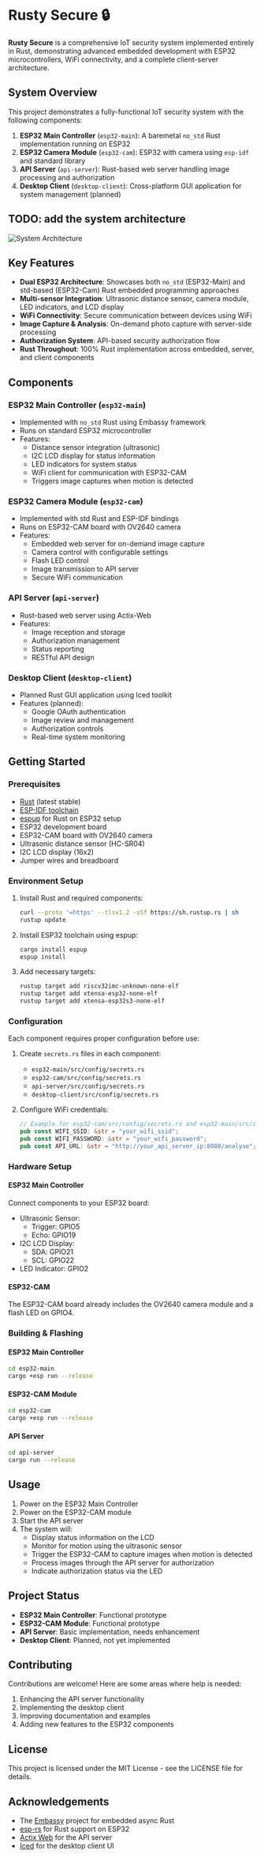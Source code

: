 # Rusty Secure 🔒

**Rusty Secure** is a comprehensive IoT security system implemented entirely in Rust, demonstrating advanced embedded development with ESP32 microcontrollers, WiFi connectivity, and a complete client-server architecture.

## System Overview

This project demonstrates a fully-functional IoT security system with the following components:

1. **ESP32 Main Controller** (`esp32-main`): A baremetal `no_std` Rust implementation running on ESP32
2. **ESP32 Camera Module** (`esp32-cam`): ESP32 with camera using `esp-idf` and standard library
3. **API Server** (`api-server`): Rust-based web server handling image processing and authorization
4. **Desktop Client** (`desktop-client`): Cross-platform GUI application for system management (planned)


## TODO: add the system architecture 

![System Architecture](https://raw.githubusercontent.com/username/rusty-secure/main/docs/architecture.png)

## Key Features

- **Dual ESP32 Architecture**: Showcases both `no_std` (ESP32-Main) and std-based (ESP32-Cam) Rust embedded programming approaches
- **Multi-sensor Integration**: Ultrasonic distance sensor, camera module, LED indicators, and LCD display
- **WiFi Connectivity**: Secure communication between devices using WiFi
- **Image Capture & Analysis**: On-demand photo capture with server-side processing
- **Authorization System**: API-based security authorization flow
- **Rust Throughout**: 100% Rust implementation across embedded, server, and client components

## Components

### ESP32 Main Controller (`esp32-main`)
- Implemented with `no_std` Rust using Embassy framework
- Runs on standard ESP32 microcontroller
- Features:
  - Distance sensor integration (ultrasonic)
  - I2C LCD display for status information
  - LED indicators for system status
  - WiFi client for communication with ESP32-CAM
  - Triggers image captures when motion is detected

### ESP32 Camera Module (`esp32-cam`)
- Implemented with std Rust and ESP-IDF bindings
- Runs on ESP32-CAM board with OV2640 camera
- Features:
  - Embedded web server for on-demand image capture
  - Camera control with configurable settings
  - Flash LED control
  - Image transmission to API server
  - Secure WiFi communication

### API Server (`api-server`)
- Rust-based web server using Actix-Web
- Features:
  - Image reception and storage
  - Authorization management
  - Status reporting
  - RESTful API design

### Desktop Client (`desktop-client`)
- Planned Rust GUI application using Iced toolkit
- Features (planned):
  - Google OAuth authentication
  - Image review and management
  - Authorization controls
  - Real-time system monitoring

## Getting Started

### Prerequisites
- [Rust](https://www.rust-lang.org/tools/install) (latest stable)
- [ESP-IDF toolchain](https://docs.espressif.com/projects/esp-idf/en/latest/esp32/get-started/)
- [espup](https://github.com/esp-rs/espup) for Rust on ESP32 setup
- ESP32 development board
- ESP32-CAM board with OV2640 camera
- Ultrasonic distance sensor (HC-SR04)
- I2C LCD display (16x2)
- Jumper wires and breadboard

### Environment Setup

1. Install Rust and required components:
   ```bash
   curl --proto '=https' --tlsv1.2 -sSf https://sh.rustup.rs | sh
   rustup update
   ```

2. Install ESP32 toolchain using espup:
   ```bash
   cargo install espup
   espup install
   ```

3. Add necessary targets:
   ```bash
   rustup target add riscv32imc-unknown-none-elf
   rustup target add xtensa-esp32-none-elf
   rustup target add xtensa-esp32s3-none-elf
   ```

### Configuration

Each component requires proper configuration before use:

1. Create `secrets.rs` files in each component:
   - `esp32-main/src/config/secrets.rs`
   - `esp32-cam/src/config/secrets.rs`
   - `api-server/src/config/secrets.rs`
   - `desktop-client/src/config/secrets.rs`

2. Configure WiFi credentials:
   ```rust
   // Example for esp32-cam/src/config/secrets.rs and esp32-main/src/config/secrets.rs
   pub const WIFI_SSID: &str = "your_wifi_ssid";
   pub const WIFI_PASSWORD: &str = "your_wifi_password";
   pub const API_URL: &str = "http://your_api_server_ip:8080/analyse";
   ```

### Hardware Setup

#### ESP32 Main Controller
Connect components to your ESP32 board:
- Ultrasonic Sensor:
  - Trigger: GPIO5
  - Echo: GPIO19
- I2C LCD Display:
  - SDA: GPIO21
  - SCL: GPIO22
- LED Indicator: GPIO2

#### ESP32-CAM
The ESP32-CAM board already includes the OV2640 camera module and a flash LED on GPIO4.

### Building & Flashing

#### ESP32 Main Controller
```bash
cd esp32-main
cargo +esp run --release
```

#### ESP32-CAM Module
```bash
cd esp32-cam
cargo +esp run --release
```

#### API Server
```bash
cd api-server
cargo run --release
```

## Usage

1. Power on the ESP32 Main Controller
2. Power on the ESP32-CAM module
3. Start the API server
4. The system will:
   - Display status information on the LCD
   - Monitor for motion using the ultrasonic sensor
   - Trigger the ESP32-CAM to capture images when motion is detected
   - Process images through the API server for authorization
   - Indicate authorization status via the LED

## Project Status

- **ESP32 Main Controller**: Functional prototype
- **ESP32-CAM Module**: Functional prototype
- **API Server**: Basic implementation, needs enhancement
- **Desktop Client**: Planned, not yet implemented

## Contributing

Contributions are welcome! Here are some areas where help is needed:

1. Enhancing the API server functionality
2. Implementing the desktop client
3. Improving documentation and examples
4. Adding new features to the ESP32 components

## License

This project is licensed under the MIT License - see the LICENSE file for details.

## Acknowledgements

- The [Embassy](https://github.com/embassy-rs/embassy) project for embedded async Rust
- [esp-rs](https://github.com/esp-rs) for Rust support on ESP32
- [Actix Web](https://github.com/actix/actix-web) for the API server
- [Iced](https://github.com/iced-rs/iced) for the desktop client UI
